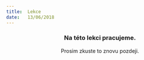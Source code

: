 ```yaml
---
title:  Lekce
date:   13/06/2018
---
```


### <center>Na této lekci pracujeme.</center>
<center>Prosim zkuste to znovu pozdeji.</center>